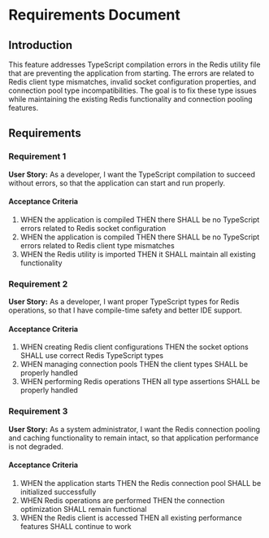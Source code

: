 # Requirements Document

## Introduction

This feature addresses TypeScript compilation errors in the Redis utility file that are preventing the application from starting. The errors are related to Redis client type mismatches, invalid socket configuration properties, and connection pool type incompatibilities. The goal is to fix these type issues while maintaining the existing Redis functionality and connection pooling features.

## Requirements

### Requirement 1

**User Story:** As a developer, I want the TypeScript compilation to succeed without errors, so that the application can start and run properly.

#### Acceptance Criteria

1. WHEN the application is compiled THEN there SHALL be no TypeScript errors related to Redis socket configuration
2. WHEN the application is compiled THEN there SHALL be no TypeScript errors related to Redis client type mismatches
3. WHEN the Redis utility is imported THEN it SHALL maintain all existing functionality

### Requirement 2

**User Story:** As a developer, I want proper TypeScript types for Redis operations, so that I have compile-time safety and better IDE support.

#### Acceptance Criteria

1. WHEN creating Redis client configurations THEN the socket options SHALL use correct Redis TypeScript types
2. WHEN managing connection pools THEN the client types SHALL be properly handled
3. WHEN performing Redis operations THEN all type assertions SHALL be properly handled

### Requirement 3

**User Story:** As a system administrator, I want the Redis connection pooling and caching functionality to remain intact, so that application performance is not degraded.

#### Acceptance Criteria

1. WHEN the application starts THEN the Redis connection pool SHALL be initialized successfully
2. WHEN Redis operations are performed THEN the connection optimization SHALL remain functional
3. WHEN the Redis client is accessed THEN all existing performance features SHALL continue to work